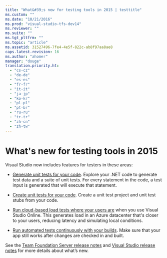 ```yaml
---
title: "What&#39;s new for testing tools in 2015 | testtitle"
ms.custom: ""
ms.date: "10/21/2016"
ms.prod: "visual-studio-tfs-dev14"
ms.reviewer: ""
ms.suite: ""
ms.tgt_pltfrm: ""
ms.topic: "article"
ms.assetid: 31527496-7fe4-4e5f-822c-ab8f97aa8ae8
caps.latest.revision: 16
ms.author: "ahomer"
manager: "douge"
translation.priority.ht: 
  - "cs-cz"
  - "de-de"
  - "es-es"
  - "fr-fr"
  - "it-it"
  - "ja-jp"
  - "ko-kr"
  - "pl-pl"
  - "pt-br"
  - "ru-ru"
  - "tr-tr"
  - "zh-cn"
  - "zh-tw"
---
```

# What&#39;s new for testing tools in 2015
Visual Studio now includes features for testers in these areas:  
  
-   [Generate unit tests for your code](../code-quality/generate-unit-tests-for-your-code-with-intellitest.md). Explore your .NET code to generate test data and a suite of unit tests. For every statement in the code, a test input is generated that will execute that statement.  
  
-   [Create unit tests for your code](../code-quality/unit-test-basics.md). Create a unit test project and unit test stubs from your code.  
  
-   [Run cloud-based load tests where your users are](https://msdn.microsoft.com/en-us/library/dn250793%28v=vs.140%29.aspx) when you use Visual Studio Online. This generates load in an Azure datacenter that's closer to your users, reducing latency and simulating local conditions.  
  
-   [Run automated tests continuously with your builds](../test/run-tests-with-your-builds.md). Make sure that your app still works after changes are checked in and built.  
  
 See the [Team Foundation Server release notes](https://www.visualstudio.com/news/tfs2015-vs#loadtest) and [Visual Studio release notes](https://www.visualstudio.com/news/vs2015-vs#Testing) for more details about what’s new.